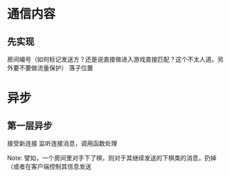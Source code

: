 # 通信内容
## 先实现

房间编号（如何标记发送方？还是说直接做进入游戏直接匹配？这个不太人道。另外要不要做流量保护）
落子位置

# 异步
## 第一层异步
接受新连接
监听连接消息，调用函数处理

Note:
譬如，一个房间里对手下了棋，则对于其继续发送的下棋类的消息，扔掉（或者在客户端控制其信息发送